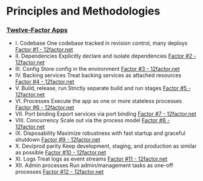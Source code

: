 # Principles and Methodologies

### [Twelve-Factor Apps](https://12factor.net/)
- I. Codebase
    One codebase tracked in revision control, many deploys
    [Factor #1 - 12factor.net](https://12factor.net/codebase)
- II. Dependencies
    Explicitly declare and isolate dependencies
    [Factor #2 - 12factor.net](https://12factor.net/dependencies)
- III. Config
    Store config in the environment
    [Factor #3 - 12factor.net](https://12factor.net/config)
- IV. Backing services
    Treat backing services as attached resources
    [Factor #4 - 12factor.net](https://12factor.net/backing-services)
- V. Build, release, run
    Strictly separate build and run stages
    [Factor #5 - 12factor.net](https://12factor.net/build-release-run)
- VI. Processes
    Execute the app as one or more stateless processes
    [Factor #6 - 12factor.net](https://12factor.net/processes)
- VII. Port binding
    Export services via port binding
    [Factor #7 - 12factor.net](https://12factor.net/port-binding)
- VIII. Concurrency
    Scale out via the process model
    [Factor #8 - 12factor.net](https://12factor.net/concurrency)
- IX. Disposability
    Maximize robustness with fast startup and graceful shutdown
    [Factor #9 - 12factor.net](https://12factor.net/disposability)
- X. Dev/prod parity
    Keep development, staging, and production as similar as possible
    [Factor #10 - 12factor.net](https://12factor.net/dev-prod-parity)
- XI. Logs
    Treat logs as event streams
    [Factor #11 - 12factor.net](https://12factor.net/logs)
- XII. Admin processes
    Run admin/management tasks as one-off processes
    [Factor #12 - 12factor.net](https://12factor.net/admin-processes)
